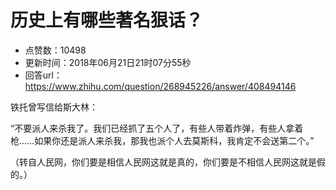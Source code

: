 # 历史上有哪些著名狠话？
- 点赞数：10498
- 更新时间：2018年06月21日21时07分55秒
- 回答url：https://www.zhihu.com/question/268945226/answer/408494146
<body>
 <p data-pid="H4Z0NXCw">铁托曾写信给斯大林：</p>
 <p data-pid="7iVrMWQk">“不要派人来杀我了。我们已经抓了五个人了，有些人带着炸弹，有些人拿着枪……如果你还是派人来杀我，那我也派个人去莫斯科，我肯定不会送第二个。”</p>
 <p data-pid="CHWlPRxi">（转自人民网，你们要是相信人民网这就是真的，你们要是不相信人民网这就是假的。）</p>
</body>